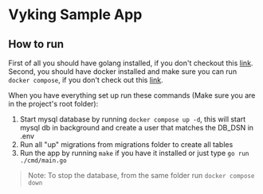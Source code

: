 # Vyking Sample App

## How to run

First of all you should have golang installed, if you don't checkout this [link](https://go.dev/doc/install).
Second, you should have docker installed and make sure you can run `docker compose`,
if you don't check out this [link](https://docs.docker.com/engine/install/).


When you have everything set up run these commands (Make sure you are in the project's root folder):

1. Start mysql database by running `docker compose up -d`, this will start mysql db in background and create a user that matches the DB_DSN in .env
2. Run all "up" migrations from migrations folder to create all tables
3. Run the app by running `make` if you have it installed or just type `go run ./cmd/main.go`

> Note: To stop the database, from the same folder run `docker compose down`
